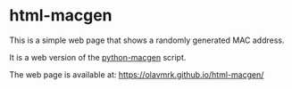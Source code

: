 html-macgen
===========

This is a simple web page that shows a randomly generated MAC address.

It is a web version of the [python-macgen](https://github.com/olavmrk/python-macgen) script.

The web page is available at: https://olavmrk.github.io/html-macgen/
